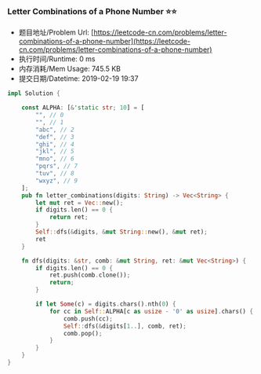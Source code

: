 
### Letter Combinations of a Phone Number :star::star:
- 题目地址/Problem Url: [https://leetcode-cn.com/problems/letter-combinations-of-a-phone-number](https://leetcode-cn.com/problems/letter-combinations-of-a-phone-number)
- 执行时间/Runtime: 0 ms 
- 内存消耗/Mem Usage: 745.5 KB
- 提交日期/Datetime: 2019-02-19 19:37

```rust
impl Solution {

    const ALPHA: [&'static str; 10] = [
        "", // 0
        "", // 1
        "abc", // 2
        "def", // 3
        "ghi", // 4
        "jkl", // 5
        "mno", // 6
        "pqrs", // 7
        "tuv", // 8
        "wxyz", // 9
    ];
    pub fn letter_combinations(digits: String) -> Vec<String> {
        let mut ret = Vec::new();
        if digits.len() == 0 {
            return ret;
        }
        Self::dfs(&digits, &mut String::new(), &mut ret);
        ret
    }

    fn dfs(digits: &str, comb: &mut String, ret: &mut Vec<String>) {
        if digits.len() == 0 {
            ret.push(comb.clone());
            return;
        }

        if let Some(c) = digits.chars().nth(0) {
            for cc in Self::ALPHA[c as usize - '0' as usize].chars() {
                comb.push(cc);
                Self::dfs(&digits[1..], comb, ret);
                comb.pop();
            }
        }
    }
}

```
